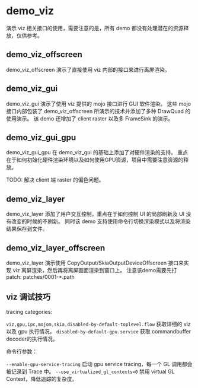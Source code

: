 # demo_viz

演示 viz 相关接口的使用，需要注意的是，所有 demo 都没有处理潜在的资源释放，仅供参考。

## demo_viz_offscreen

demo_viz_offscreen 演示了直接使用 viz 内部的接口来进行离屏渲染。

## demo_viz_gui

demo_viz_gui 演示了使用 viz 提供的 mojo 接口进行 GUI 软件渲染。
这些 mojo 接口内部包装了 demo_viz_offscreen 所演示的技术并添加了多种 DrawQuad 的使用演示。
该 demo 还增加了 client raster 以及多 FrameSink 的演示。

## demo_viz_gui_gpu

demo_viz_gui_gpu 在 demo_viz_gui 的基础上添加了对硬件渲染的支持。
重点在于如何初始化硬件渲染环境以及如何使用GPU资源，项目中需要注意资源的释放。

TODO: 解决 client 端 raster 的偏色问题。

## demo_viz_layer

demo_viz_layer 添加了用户交互控制，重点在于如何控制 UI 的局部刷新及 UI 没有改变的时候的不刷新。
同时该 demo 支持使用命令行切换渲染模式以及将渲染结果保存到文件。

## demo_viz_layer_offscreen

demo_viz_layer 演示使用 CopyOutput/SkiaOutputDeviceOffscreen 接口来实现 viz 离屏渲染，然后再将离屏画面渲染到窗口上。
注意该demo需要先打 patch: patches/0001-*.path

## viz 调试技巧

tracing categories:

`viz,gpu,ipc,mojom,skia,disabled-by-default-toplevel.flow` 获取详细的 viz 以及 gpu 执行情况。
`disabled-by-default-gpu.service` 获取 commandbuffer decoder的执行情况。

命令行参数：

`--enable-gpu-service-tracing` 启动 gpu service tracing，每一个 GL 调用都会被记录到 Trace 中。
`--use_virtualized_gl_contexts=0` 禁用 virtual GL Context，降低追踪的复杂度。
